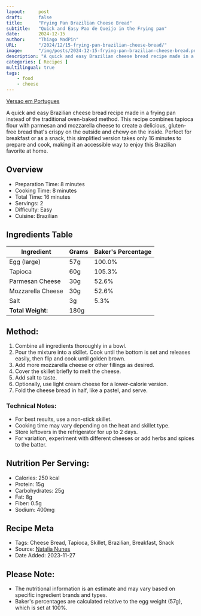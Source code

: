 ```yaml
---
layout:     post 
draft:      false
title:      "Frying Pan Brazilian Cheese Bread"
subtitle:   "Quick and Easy Pao de Queijo in the Frying pan"
date:       2024-12-15
author:     "Thiago MadPin"
URL:        "/2024/12/15-frying-pan-brazilian-cheese-bread/"
image:      "/img/posts/2024-12-15-frying-pan-brazilian-cheese-bread.png"
description: "A quick and easy Brazilian cheese bread recipe made in a frying pan instead of the traditional oven-baked method. This recipe combines tapioca flour with parmesan and mozzarella cheese to create a delicious, gluten-free bread that's crispy on the outside and chewy on the inside. Perfect for breakfast or as a snack, this simplified version takes only 16 minutes to prepare and cook, making it an accessible way to enjoy this Brazilian favorite at home."
categories: [ Recipes ]
multilingual: true
tags:
    - food
    - cheese
---
```

[Versao em Portugues](/2024/12/15-frying-pan-brazilian-cheese-bread-br/)




A quick and easy Brazilian cheese bread recipe made in a frying pan instead of the traditional oven-baked method. This recipe combines tapioca flour with parmesan and mozzarella cheese to create a delicious, gluten-free bread that's crispy on the outside and chewy on the inside. Perfect for breakfast or as a snack, this simplified version takes only 16 minutes to prepare and cook, making it an accessible way to enjoy this Brazilian favorite at home.


## **Overview**
- Preparation Time: 8 minutes
- Cooking Time: 8 minutes
- Total Time: 16 minutes
- Servings: 2
- Difficulty: Easy
- Cuisine: Brazilian

## **Ingredients Table**

| Ingredient        | Grams | Baker's Percentage |
| ----------------- | ----- | ------------------ |
| Egg (large)       | 57g   | 100.0%             |
| Tapioca           | 60g   | 105.3%             |
| Parmesan Cheese   | 30g   | 52.6%              |
| Mozzarella Cheese | 30g   | 52.6%              |
| Salt              | 3g    | 5.3%               |
| **Total Weight:** | 180g  |                    |

## **Method:**
1. Combine all ingredients thoroughly in a bowl.
2. Pour the mixture into a skillet. Cook until the bottom is set and releases easily, then flip and cook until golden brown.
3. Add more mozzarella cheese or other fillings as desired.
4. Cover the skillet briefly to melt the cheese.
5. Add salt to taste.
6. Optionally, use light cream cheese for a lower-calorie version.
7. Fold the cheese bread in half, like a pastel, and serve.

### **Technical Notes:**
- For best results, use a non-stick skillet.
- Cooking time may vary depending on the heat and skillet type.
- Store leftovers in the refrigerator for up to 2 days.
- For variation, experiment with different cheeses or add herbs and spices to the batter.

## **Nutrition Per Serving:**
- Calories: 250 kcal
- Protein: 15g
- Carbohydrates: 25g
- Fat: 8g
- Fiber: 0.5g
- Sodium: 400mg

## **Recipe Meta**
- Tags: Cheese Bread, Tapioca, Skillet, Brazilian, Breakfast, Snack
- Source: [Natalia Nunes](https://www.tudogostoso.com.br/receita/175982-pao-de-queijo-de-frigideira-de-tapioca.html)
- Date Added: 2023-11-27

## **Please Note:**
*   The nutritional information is an estimate and may vary based on specific ingredient brands and types.
*   Baker's percentages are calculated relative to the egg weight (57g), which is set at 100%.
